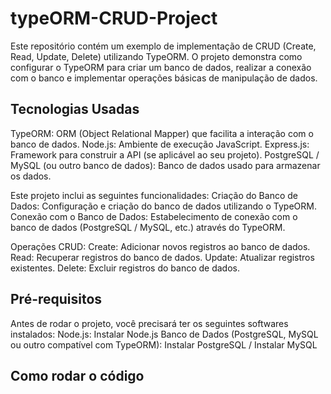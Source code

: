 # typeORM-CRUD-Project

Este repositório contém um exemplo de implementação de CRUD (Create, Read, Update, Delete) utilizando TypeORM. O projeto demonstra como configurar o TypeORM para criar um banco de dados, realizar a conexão com o banco e implementar operações básicas de manipulação de dados.

## Tecnologias Usadas
TypeORM: ORM (Object Relational Mapper) que facilita a interação com o banco de dados.
Node.js: Ambiente de execução JavaScript.
Express.js: Framework para construir a API (se aplicável ao seu projeto).
PostgreSQL / MySQL (ou outro banco de dados): Banco de dados usado para armazenar os dados.

Este projeto inclui as seguintes funcionalidades:
Criação do Banco de Dados:
Configuração e criação do banco de dados utilizando o TypeORM.
Conexão com o Banco de Dados:
Estabelecimento de conexão com o banco de dados (PostgreSQL / MySQL, etc.) através do TypeORM.

Operações CRUD:
Create: Adicionar novos registros ao banco de dados.
Read: Recuperar registros do banco de dados.
Update: Atualizar registros existentes.
Delete: Excluir registros do banco de dados.

## Pré-requisitos
Antes de rodar o projeto, você precisará ter os seguintes softwares instalados:
Node.js: Instalar Node.js
Banco de Dados (PostgreSQL, MySQL ou outro compatível com TypeORM): Instalar PostgreSQL / Instalar MySQL

## Como rodar o código
